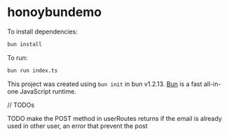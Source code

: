 # honoybundemo

To install dependencies:

```bash
bun install
```

To run:

```bash
bun run index.ts
```

This project was created using `bun init` in bun v1.2.13. [Bun](https://bun.sh) is a fast all-in-one JavaScript runtime.

// TODOs

TODO make the POST method in userRoutes returns if the email is already used in other user, an error that prevent the post
